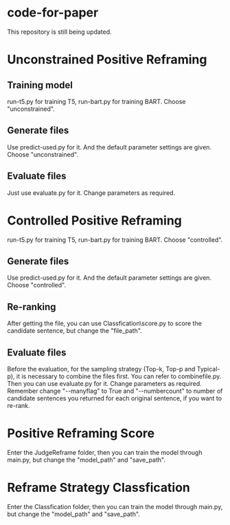 # code-for-paper

This repository is still being updated.

# Unconstrained Positive Reframing

## Training model

run-t5.py for training T5, run-bart.py for training BART. Choose "unconstrained".

## Generate files

Use predict-used.py for it. And the default parameter settings are given. Choose "unconstrained".

## Evaluate files

Just use evaluate.py for it. Change parameters as required.

# Controlled Positive Reframing

run-t5.py for training T5, run-bart.py for training BART. Choose "controlled".

## Generate files

Use predict-used.py for it. And the default parameter settings are given. Choose "controlled".

## Re-ranking

After getting the file, you can use Classfication\score.py to score the candidate sentence, but change the "file_path".

## Evaluate files

Before the evaluation, for the sampling strategy (Top-k, Top-p and Typical-p), it is necessary to combine the files first. You can refer to combinefile.py. Then you can use evaluate.py for it. Change parameters as required. Remember change "--manyflag" to True and "--numbercount" to number of candidate sentences you returned for each original sentence, if you want to re-rank.

# Positive Reframing Score

Enter the JudgeReframe folder, then you can train the model through main.py, but change the "model_path" and "save_path".

# Reframe Strategy Classfication

Enter the Classfication folder, then you can train the model through main.py, but change the "model_path" and "save_path".







